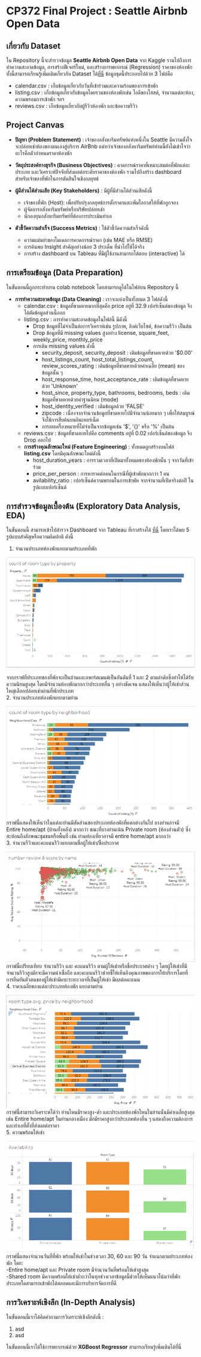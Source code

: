# CP372 Final Project : Seattle Airbnb Open Data 


## เกี่ยวกับ Dataset
ใน Repository นี้จะสำรวจข้อมูล **Seattle Airbnb Open Data** จาก Kaggle รวมไปถึงการทำความสะอาดข้อมูล, การสร้างฟีเจอร์ใหม่, และสร้างการพยากรณ์ (Regression) ราคาของห้องพัก ทั้งนี้สามารถเรียนรู้เพิ่มเติมเกี่ยวกับ Dataset ได้[ที่นี่](https://www.kaggle.com/datasets/airbnb/seattle/data)
ข้อมูลชุดนี้ประกอบไปด้วย 3 ไฟล์คือ
  + calendar.csv : เก็บข้อมูลเกี่ยวกับวันที่เข้าร่วมและความร้อมของการเข้าพัก
  + listing.csv  : เก็บข้อมูลเกี่ยวกับข้อมูลโดยรวมของห้องพักเช่น ไอดีของโฮสต์, จำนวนแต่ละห้อง, ความพรอมการเข้าพัก ฯลฯ
  + reviews.csv  : เก็บข้อมูลเกี่ยวกับผู้รีวิวห้องพัก และข้อความรีวิว


## Project Canvas
- **ปัญหา (Problem Statement)** : เจ้าของอสังหาริมทรัพย์แห่งหนึ่งใน Seattle มีความตั้งใจจะปล่อยเช่าห้องของตนเองสู่บริการ AirBnb แต่ทว่าเจ้าของอสังหาริมทรัพย์ท่านนี้ยังไม่เข้าใจว่าอะไรคือตัวกำหนดราคาห้องพัก
  
- **วัตถุประสงค์ทางธุรกิจ (Business Objectives)** : คาดการณ์ราคาที่เหมาะสมต่อที่พักแต่ละประเภท และวิเคราะห์ปัจจัยที่ส่งผลต่อระดับราคาของห้องพัก รวมไปถึงสร้าง dashboard สำหรับเจ้าของที่พักในการตัดสินใจเชิงกลยุทธ์
  
- **ผู้มีส่วนได้ส่วนเสีย (Key Stakeholders)** : มีผู้ที่มีส่วนได้ส่วนเสียดังนี้
  - เจ้าของที่พัก (Host): เพื่อปรับปรุงกลยุทธ์การตั้งราคาและเพิ่มโอกาสให้ที่พักถูกจอง
  - ผู้จัดการอสังหาริมทรัพย์หรือบริษัทปล่อยเช่า
  - นักลงทุนอสังหาริมทรัพย์ที่ต้องการประเมินทำเล
    
- **ตัวชี้วัดความสำเร็จ (Success Metrics)** : ใช้ตัวชี้วัดความสำเร็จดังนี้
  - ความแม่นยำของโมเดลการคาดการณ์ราคา (เช่น MAE หรือ RMSE)
  - การค้นพบ Insight สำคัญอย่างน้อย 3 ประเด็น ที่นำไปใช้ได้จริง
  - การสร้าง dashboard บน Tableau ที่มีผู้ใช้งานสามารถโต้ตอบ (interactive) ได้ 


## **การเตรียมข้อมูล (Data Preparation)**
ในขั้นตอนนี้ถูกกระทำบรน colab notebook โดยสามารถดูได้ในไฟล์บน Repository นี้
- **การทำความสะอาดข้อมูล (Data Cleaning)** : เราจะแบ่งเป็นทั้งหมด 3 ไฟล์ดังนี้
    + calendar.csv : ข้อมูลที่ขาดหายมากที่สุดคือ price อยู่ที่ 32.9 เปอร์เซ็นต์ของข้อมูล จึงได้ตัดข้อมูลส่วนนี้ออก
    + listing.csv  : การทำความสะอาดข้อมูลในไฟล์นี้ มีดังนี้
        - Drop ข้อมูลที่ไม่จำเป็นต่อการวิเคราห์เช่น รูปภาพ, ลิงค์เว็บไซต์, ข้อความรีวิว เป็นต้น
        - Drop ข้อมูลที่มี missing values สูงอย่าง license, square_feet, weekly_price, monthly_price
        - การเติม missing values ดังนี้
            +  security_deposit, security_deposit : เติมข้อมูลที่ขาดหายด้วย '$0.00'
            +  host_listings_count, host_total_listings_count, review_scores_rating : เติมข้อมูลที่ขาดหายด้วยค่าเฉลี่ย (mean) ของข้อมูลนั้น ๆ
            +  host_response_time, host_acceptance_rate : เติมข้อมูลที่ขาดหายด้วย 'Unknown'
            +  host_since, property_type, bathrooms, bedrooms, beds : เติมข้อมูลที่ขาดหายด้วยค่าฐานนิยม (mode)
            +  host_identity_verified : เติมข้อมูลด้วย 'FALSE'
            +  zipcode : เนื่องจากจำนวนข้อมูลที่ขาดหายไปมีจำนวนน้อยมาก ๆ เพื่อให้สมบูรณ์จึงใช้การสืบค้นบนอินเทอร์เน็ต
            +  การลบเครื่องหมายที่ไม่จำเป็นจากข้อมูลเช่น '$', '{}' หรือ '%' เป็นต้น
    + reviews.csv  : ข้อมูลที่ขาดหายไปคือ comments อยู่ที่ 0.02 เปอร์เซ็นต์ของข้อมูล จึง Drop ออกไป
  - **การสร้างคุณลักษณะใหม่ (Feature Engineering)** : ทั้งหมดถูกสร้างบนไฟล์ **listing.csv** โดยมีคุณลักษณะใหม่ดังนี้
      + host_duration_years : การรวมเวลาที่เปิดมาทั้งหมดของห้องพักนั้น ๆ จากวันที่เข้าร่วม 
      + price_per_person    : การหาราคต่อคนในกรณีที่ผู้เข้าพักมากกว่า 1 คน
      + avilability_ratio   : เปอร์เซ็นต์ความพรอมในการเข้าพัห จากจำนวนที่เปิดจริงต่อปี ในรูปแบบเปอร์เซ็นต์
   
## **การสำรวจข้อมูลเบื้องต้น (Exploratory Data Analysis, EDA)**
ในขั้นตอนนี้ สามารถเข้าไปสำรวจ Dashboard จาก Tableau ที่เราสร้างได้ [ที่นี่](https://public.tableau.com/views/Airbnbinteractivedashboard_17477226194240/Dashboard1?:language=en-US&publish=yes&:sid=&:redirect=auth&:display_count=n&:origin=viz_share_link)
โดยเราได้พบ 5 รูปแบบสำคัญหรือความผิดปกติ ดังนี้ <br>
1. จำนวนประเภทห้องพักแยกตามประเภทที่พัก

![room_type_by_property Plot](img/room_type_by_property.png)

จากกราฟที่ประเภทของที่พักจะเป็นบ้านและอพาร์ตเมนต์เป็นอันดันที่ 1 และ 2 ตามลำดับซึ่งทำให้ได้รับความนิยมสูงสุด โดยมีจำนวนห้องพักมากกว่าประเภทอื่น ๆ อย่างชัดเจน แสดงให้เห็นว่าผู้ให้เช่าส่วนใหญ่เลือกปล่อยเช่าผ่านที่พักประเภท<br>
2. จำนวนประเภทห้องพักแยกตามย่าน

![room_type_by_neighborhood Plot](img/room_type_by_neighborhood.png)
กราฟนี้แสดงให้เห็นว่าในแต่ละย่านมีสัดส่วนของประเภทห้องพักที่แตกต่างกันไป บางย่านอาจมี Entire home/apt (บ้านทั้งหลัง) มากกว่า ขณะที่บางย่านเน้น Private room (ห้องส่วนตัว) ซึ่งสะท้อนถึงลักษณะชุมชนหรือพื้นที่ เช่น ย่านท่องเที่ยวอาจมี entire home/apt มากกว่า<br>
3. จำนวนรีวิวและคะแนนรีวิวแยกตามชื่อผู้ให้เช่า/ชื่อประกาศ

![number_review_score_by_name Plot](img/number_review_score_by_name.png)
กราฟนี้เปรียบเทียบ จำนวนรีวิว และ คะแนนรีวิว ตามผู้ให้เช่าหรือชื่อประกาศต่าง ๆ โดยผู้ให้เช่าที่มีจำนวนรีวิวสูงมักจะมีความน่าเชื่อถือ และคะแนนรีวิวช่วยชี้ให้เห็นถึงคุณภาพของการให้บริการโดยที่การยืนยันตัวตนของผู้ให้เช่ามีแบะระยะเวลาที่เป็นผู้ให้เช่า มีผลต่อคะแนน<br>
4. ราคาเฉลี่ยของแต่ละประเภทห้องพัก แยกตามย่าน

![avg.price _by neighborhood Plot](img/avg.price_by_neighborhood.png)
กราฟนี้สามารถวิเคราะห์ได้ว่า ย่านไหนมีราคาสูง-ต่ำ และประเภทห้องพักไหนในย่านนั้นมีค่าเฉลี่ยสูงสุด เช่น Entire home/apt ในย่านกลางเมือง มักมีราคาสูงกว่าประเภทห้องอื่น ๆ แสดงถึงความต้องการและทำเลที่ตั้งที่ส่งผลต่อราคา<br>
5. ความพร้อมให้เช่า

![Availability Plot](img/Availability.png)
กราฟนี้แสดงจำนวนวันที่ที่พัก พร้อมให้เช่าในช่วงเวลา 30, 60 และ 90 วัน จำแนกตามประเภทห้องพัก โดย:<br>
-Entire home/apt และ Private room มีจำนวนวันที่พร้อมให้เช่าสูงสุด<br>
-Shared room มีความพร้อมให้เช่าต่ำกว่าในทุกช่วงเวลาข้อมูลนี้ช่วยให้เห็นแนวโน้มว่าที่พักประเภทใดสามารถเข้าพักได้ตลอดและมีการบริหารจัดการที่ดี
## **การวิเคราะห์เชิงลึก (In-Depth Analysis)**
ในขั้นตอนนี้เราได้คิดคำถามการวิเคราะห์เชิงลึกดังนี้ :
1. asd
2. asd

ในขั้นตอนนี้เราได้ใช้การพยากรณ์ด้วย **XGBoost Regressor** สามารถเรียนรู้เพิ่มเติมได้ที่นี่
